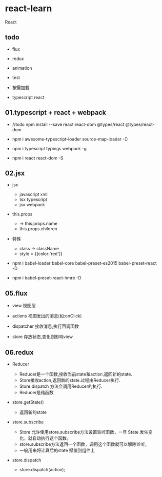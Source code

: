 # react-learn
React

## todo

- flux

- redux

- animation

- test

- 按需加载

- typescript react

## 01.typescript + react + webpack

- //todo npm install --save react react-dom @types/react @types/react-dom

- npm i awesome-typescript-loader source-map-loader -D

- npm i typescript typings webpack -g

- npm i react react-dom -S

## 02.jsx

- jsx
    - javascript xml
    - tsx typescript
    - jsx webpack

- this.props
    - <App name="world"/> -> this.props.name
    - this.props.children

- 特殊
    - class -> className
    - style = {{color:'red'}}

- npm i babel-loader babel-core babel-preset-es2015 babel-preset-react -D

- npm i babel-preset-react-hmre -D


## 05.flux

- view 视图层

- actions 视图发出的消息(如:onClick)

- dispatcher 接收消息,执行回调函数

- store 存放状态,变化则影响view



## 06.redux

- Reducer 
    - Reducer是一个函数,接收当前state和action,返回新的state.
    - Store接收action,返回新的state.过程由Reducer执行.
    - Store.dispatch 方法会调用Reducer的执行.
    - Reducer是纯函数

- store.getState()
    - 返回新的state

- store.subscribe
    - Store 允许使用store.subscribe方法设置监听函数，一旦 State 发生变化，就自动执行这个函数。
    - store.subscribe方法返回一个函数，调用这个函数就可以解除监听。
    - 一般用来将计算后的state 赋值到组件上

- store.dispatch
    - store.dispatch(action);

